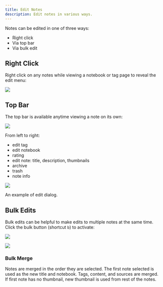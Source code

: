 ```yaml
---
title: Edit Notes
description: Edit notes in various ways.
---
```


Notes can be edited in one of three ways: 
- Right click
- Via top bar
- Via bulk edit


## Right Click

Right click on any notes while viewing a notebook or tag page to reveal the edit menu:

![](/images/edit-note.png)

## Top Bar

The top bar is available anytime viewing a note on its own:

![](/images/note-bar.png)

From left to right:
- edit tag
- edit notebook
- rating
- edit note: title, description, thumbnails
- archive
- trash
- note info

![](/images/edit-note-dialog.png)

An example of edit dialog. 

## Bulk Edits 

Bulk edits can be helpful to make edits to multiple notes at the same time. Click the bulk button (shortcut `b`) to activate:

![](/images/bulk-button.png)

![](/images/bulk.png)

### Bulk Merge

Notes are merged in the order they are selected. The first note selected is used as the new title and notebook. Tags, content, and sources are merged. If first note has no thumbnail, new thumbnail is used from rest of the notes.